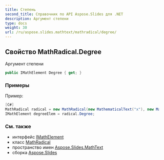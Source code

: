 ```yaml
---
title: Степень
second_title: Справочник по API Aspose.Slides для .NET
description: Аргумент степени
type: docs
weight: 30
url: /ru/aspose.slides.mathtext/mathradical/degree/
---
```


## Свойство MathRadical.Degree

Аргумент степени

```csharp
public IMathElement Degree { get; }
```

### Примеры

Пример:

```csharp
[C#]
MathRadical radical = new MathRadical(new MathematicalText("x"), new MathematicalText("3"));
IMathElement degreeElem = radical.Degree;
```

### См. также

* интерфейс [IMathElement](../../imathelement)
* класс [MathRadical](../../mathradical)
* пространство имен [Aspose.Slides.MathText](../../mathradical)
* сборка [Aspose.Slides](../../../)

<!-- DO NOT EDIT: сгенерировано xmldocmd для Aspose.Slides.dll -->